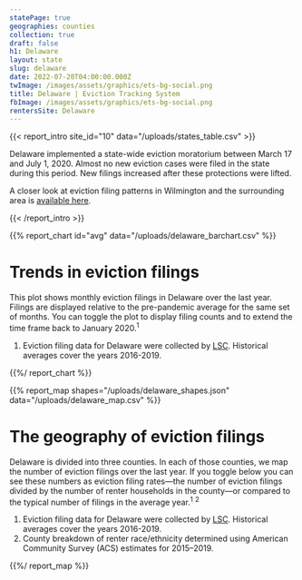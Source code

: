 ```yaml
---
statePage: true
geographies: counties
collection: true
draft: false
h1: Delaware
layout: state
slug: delaware
date: 2022-07-20T04:00:00.000Z
twImage: /images/assets/graphics/ets-bg-social.png
title: Delaware | Eviction Tracking System
fbImage: /images/assets/graphics/ets-bg-social.png
rentersSite: Delaware
---
```


{{< report_intro site_id="10" data="/uploads/states_table.csv" >}}

Delaware implemented a state-wide eviction moratorium between March 17 and July 1, 2020. Almost no new eviction cases were filed in the state during this period. New filings increased after these protections were lifted. 

 A closer look at eviction filing patterns in Wilmington and the surrounding area is [available here](https://evictionlab.org/eviction-tracking/wilmington-de/).

{{< /report_intro >}}



{{% report_chart id="avg" data="/uploads/delaware_barchart.csv" %}}

# Trends in eviction filings

This plot shows monthly eviction filings in Delaware over the last year. Filings are displayed relative to the pre-pandemic average for the same set of months. You can toggle the plot to display filing counts and to extend the time frame back to January 2020.<sup>1</sup>

1. Eviction filing data for Delaware were collected by [LSC](https://www.lsc.gov/). Historical averages cover the years 2016-2019.

{{%/ report_chart %}}



{{% report_map shapes="/uploads/delaware_shapes.json" data="/uploads/delaware_map.csv" %}}

# The geography of eviction filings

Delaware is divided into three counties. In each of those counties, we map the number of eviction filings over the last year. If you toggle below you can see these numbers as eviction filing rates—the number of eviction filings divided by the number of renter households in the county—or compared to the typical number of filings in the average year.<sup>1</sup> <sup>2</sup>

1. Eviction filing data for Delaware were collected by [LSC](https://www.lsc.gov/). Historical averages cover the years 2016-2019.
2. County breakdown of renter race/ethnicity determined using American Community Survey (ACS) estimates for 2015–2019.

{{%/ report_map %}}